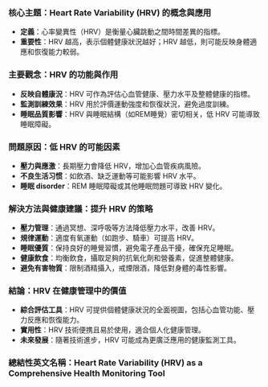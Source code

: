 ### 核心主題：Heart Rate Variability (HRV) 的概念與應用  
- **定義**：心率變異性（HRV）是衡量心臟跳動之間時間差異的指標。  
- **重要性**：HRV 越高，表示個體健康狀況越好；HRV 越低，則可能反映身體適應和恢復能力較弱。

### 主要觀念：HRV 的功能與作用  
- **反映自體康況**：HRV 可作為評估心血管健康、壓力水平及整體健康的指標。  
- **監測訓練效果**：HRV 用於評價運動強度和恢復狀況，避免過度訓練。  
- **睡眠品質影響**：HRV 與睡眠結構（如REM睡覺）密切相关，低 HRV 可能導致睡眠障礙。

### 問題原因：低 HRV 的可能因素  
- **壓力與應激**：長期壓力會降低 HRV，增加心血管疾病風險。  
- **不良生活习惯**：如飲酒、缺乏運動等可能影響 HRV 水平。  
- **睡眠 disorder**：REM 睡眠障礙或其他睡眠問題可導致 HRV 變化。

### 解決方法與健康建議：提升 HRV 的策略  
- **壓力管理**：通過冥想、深呼吸等方法降低壓力水平，改善 HRV。  
- **規律運動**：適度有氧運動（如跑步、騎車）可提高 HRV。  
- **睡眠優質**：保持良好的睡覺習慣，避免電子產品干擾，確保充足睡眠。  
- **健康飲食**：均衡飲食，攝取足夠的抗氧化劑和營養素，促進整體健康。  
- **避免有害物質**：限制酒精攝入，戒煙限酒，降低對身體的毒性影響。

### 結論：HRV 在健康管理中的價值  
- **綜合評估工具**：HRV 可提供個體健康狀況的全面視圖，包括心血管功能、壓力反應和恢復能力。  
- **實用性**：HRV 技術便携且易於使用，適合個人化健康管理。  
- **未來發展**：隨著技術進步，HRV 可能成為更廣泛應用的健康監測工具。

### 總結性英文名稱：Heart Rate Variability (HRV) as a Comprehensive Health Monitoring Tool